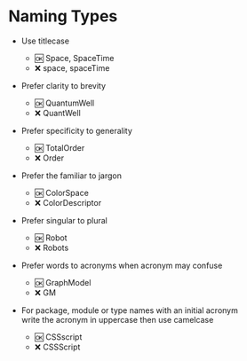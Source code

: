 
# Naming Types


- Use titlecase
  - :ok: Space, SpaceTime
  - :x:  space, spaceTime

- Prefer clarity to brevity  
  - :ok: QuantumWell
  - :x:  QuantWell
  
- Prefer specificity to generality  
  - :ok: TotalOrder
  - :x:  Order

- Prefer the familiar to jargon  
  - :ok: ColorSpace
  - :x:  ColorDescriptor

- Prefer singular to plural
  - :ok: Robot
  - :x:  Robots

- Prefer words to acronyms when acronym may confuse
  - :ok: GraphModel
  - :x:  GM

- For package, module or type names with an initial acronym  
  write the acronym in uppercase then use camelcase
  - :ok: CSSscript
  - :x:  CSSScript
